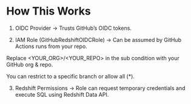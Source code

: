 # How This Works

1. OIDC Provider → Trusts GitHub’s OIDC tokens.

2. IAM Role (GitHubRedshiftOIDCRole) → Can be assumed by GitHub Actions runs from your repo.

Replace <YOUR_ORG>/<YOUR_REPO> in the sub condition with your GitHub org & repo.

You can restrict to a specific branch or allow all (*).

3. Redshift Permissions → Role can request temporary credentials and execute SQL using Redshift Data API.
